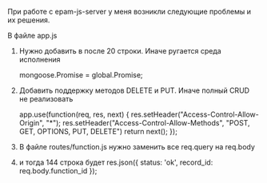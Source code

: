 При работе с epam-js-server у меня возникли следующие проблемы и их решения.

В файле app.js
1. Нужно добавить в после 20 строки. Иначе ругается среда исполнения

    mongoose.Promise = global.Promise;

2. Добавить поддержку методов DELETE и PUT. Иначе полный CRUD не реализовать 

    app.use(function(req, res, next) {
        res.setHeader("Access-Control-Allow-Origin", "*");
        res.setHeader("Access-Control-Allow-Methods", "POST, GET, OPTIONS, PUT, DELETE")
        return next();
    });

3. В файле routes/function.js нужно заменить все req.query на req.body
4. и тогда 144 строка будет
    res.json({ status: 'ok', record_id: req.body.function_id });